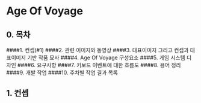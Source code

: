 # Age Of Voyage

## 0. 목차
####1. 컨셉(#1)
####2. 관련 이미지와 동영상
####3. 대표이미지 그리고 컨셉과 대표이미지 기반 작품 묘사
####4. Age Of Voyage 구성요소
####5. 게임 시스템 디자인
####6. 요구사항
####7. 키보드 이벤트에 대한 흐름도
####8. 용어 정리
####9. 개발 작업
####10. 주차별 작업 결과 목록
    
    
    
    
    
    
    
    
    
    
    
## 1. 컨셉<a name='1'></a>
